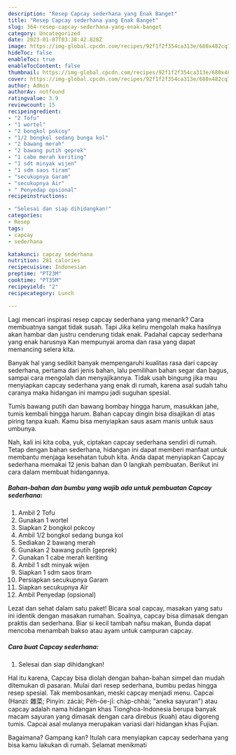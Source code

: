 ```yaml
---
description: "Resep Capcay sederhana yang Enak Banget"
title: "Resep Capcay sederhana yang Enak Banget"
slug: 364-resep-capcay-sederhana-yang-enak-banget
category: Uncategorized
date: 2023-01-07T03:38:42.828Z
image: https://img-global.cpcdn.com/recipes/92f1f2f354ca313e/680x482cq70/capcay-sederhana-foto-resep-utama.jpg
hideToc: false
enableToc: true
enableTocContent: false
thumbnail: https://img-global.cpcdn.com/recipes/92f1f2f354ca313e/680x482cq70/capcay-sederhana-foto-resep-utama.jpg
cover: https://img-global.cpcdn.com/recipes/92f1f2f354ca313e/680x482cq70/capcay-sederhana-foto-resep-utama.jpg
author: Admin
authorAv: notfound
ratingvalue: 3.9
reviewcount: 15
recipeingredient:
- "2 Tofu"
- "1 wortel"
- "2 bongkol pokcoy"
- "1/2 bongkol sedang bunga kol"
- "2 bawang merah"
- "2 bawang putih geprek"
- "1 cabe merah keriting"
- "1 sdt minyak wijen"
- "1 sdm saos tiram"
- "secukupnya Garam"
- "secukupnya Air"
- " Penyedap opsional"
recipeinstructions:

- "Selesai dan siap dihidangkan!"
categories:
- Resep
tags:
- capcay
- sederhana

katakunci: capcay sederhana 
nutrition: 281 calories
recipecuisine: Indonesian
preptime: "PT23M"
cooktime: "PT35M"
recipeyield: "2"
recipecategory: Lunch

---
```



Lagi mencari inspirasi resep capcay sederhana yang menarik? Cara membuatnya sangat tidak susah. Tapi Jika keliru mengolah maka hasilnya akan hambar dan justru cenderung tidak enak. Padahal capcay sederhana yang enak harusnya Kan mempunyai aroma dan rasa yang dapat memancing selera kita.


Banyak hal yang sedikit banyak mempengaruhi kualitas rasa dari capcay sederhana, pertama dari jenis bahan, lalu pemilihan bahan segar dan bagus, sampai cara mengolah dan menyajikannya. Tidak usah bingung jika mau menyiapkan capcay sederhana yang enak di rumah, karena asal sudah tahu caranya maka hidangan ini mampu jadi suguhan spesial.

Tumis bawang putih dan bawang bombay hingga harum, masukkan jahe, tumis kembali hingga harum. Bahan capcay dingin bisa disajikan di atas piring tanpa kuah. Kamu bisa menyiapkan saus asam manis untuk saus umbunya.


Nah, kali ini kita coba, yuk, ciptakan capcay sederhana sendiri di rumah. Tetap dengan bahan sederhana, hidangan ini dapat memberi manfaat untuk membantu menjaga kesehatan tubuh kita. Anda dapat menyiapkan Capcay sederhana memakai 12 jenis bahan dan 0 langkah pembuatan. Berikut ini cara dalam membuat hidangannya.

<!--inarticleads1-->

##### Bahan-bahan dan bumbu yang wajib ada untuk pembuatan Capcay sederhana:

1. Ambil 2 Tofu
1. Gunakan 1 wortel
1. Siapkan 2 bongkol pokcoy
1. Ambil 1/2 bongkol sedang bunga kol
1. Sediakan 2 bawang merah
1. Gunakan 2 bawang putih (geprek)
1. Gunakan 1 cabe merah keriting
1. Ambil 1 sdt minyak wijen
1. Siapkan 1 sdm saos tiram
1. Persiapkan secukupnya Garam
1. Siapkan secukupnya Air
1. Ambil  Penyedap (opsional)


Lezat dan sehat dalam satu paket! Bicara soal capcay, masakan yang satu ini identik dengan masakan rumahan. Soalnya, capcay bisa dimasak dengan praktis dan sederhana. Biar si kecil tambah nafsu makan, Bunda dapat mencoba menambah bakso atau ayam untuk campuran capcay. 

<!--inarticleads2-->

##### Cara buat Capcay sederhana:


1. Selesai dan siap dihidangkan!

Hal itu karena, Capcay bisa diolah dengan bahan-bahan simpel dan mudah ditemukan di pasaran. Mulai dari resep sederhana, bumbu pedas hingga resep spesial. Tak membosankan, meski capcay menjadi menu. Capcai (Hanzi: 雜菜; Pinyin: zácài; Pe̍h-ōe-jī: cha̍p-chhài; &#34;aneka sayuran&#34;) atau capcay adalah nama hidangan khas Tionghoa-Indonesia berupa banyak macam sayuran yang dimasak dengan cara direbus (kuah) atau digoreng tumis. Capcai asal mulanya merupakan variasi dari hidangan khas Fujian. 

Bagaimana? Gampang kan? Itulah cara menyiapkan capcay sederhana yang bisa kamu lakukan di rumah. Selamat menikmati
